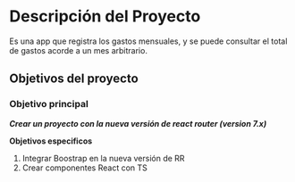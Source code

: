 # Descripción del Proyecto

Es una app que registra los gastos mensuales, y se puede consultar el total de gastos
acorde a un mes arbitrario.

## Objetivos del proyecto

### Objetivo principal

**_Crear un proyecto con la nueva versión de react router (version 7.x)_**

**Objetivos especificos**

1. Integrar Boostrap en la nueva versión de RR
2. Crear componentes React con TS
